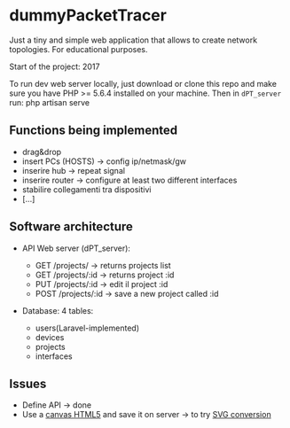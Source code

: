 # dummyPacketTracer
Just a tiny and simple web application that allows to create network topologies. For educational purposes.

Start of the project: 2017

To run dev web server locally, just download or clone this repo and make sure you have PHP >= 5.6.4 installed on your machine.
Then in `dPT_server` run:
    php artisan serve

## Functions being implemented

- drag&drop
- insert PCs (HOSTS) -> config ip/netmask/gw
- inserire hub -> repeat signal
- inserire router -> configure at least two different interfaces
- stabilire collegamenti tra dispositivi
- [...]

## Software architecture

- API Web server (dPT_server):
    * GET /projects/ -> returns projects list
    * GET /projects/:id -> returns project :id
    * PUT /projects/:id -> edit il project :id
    * POST /projects/:id -> save a new project called :id

- Database: 4 tables:
    * users(Laravel-implemented)
    * devices 
    * projects
    * interfaces 

## Issues

- Define API -> done
- Use a [canvas HTML5](https://www.w3schools.com/HTML/html5_canvas.asp) and save it on server -> to try [SVG conversion](http://www.svgopen.org/2010/papers/62-From_SVG_to_Canvas_and_Back/#canvas_to_svg)
